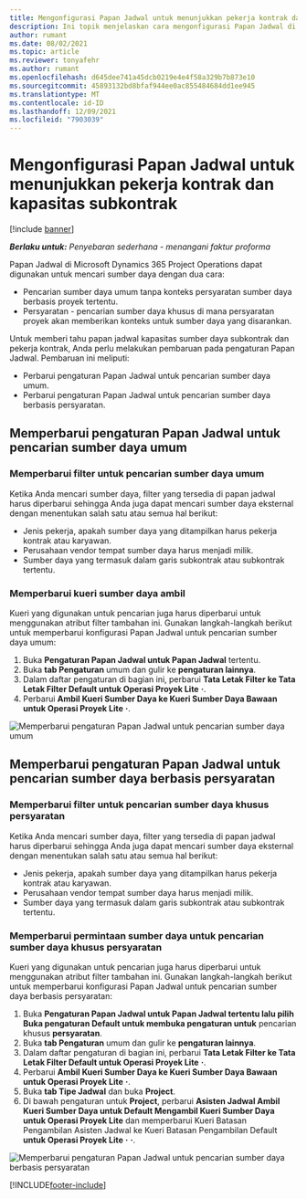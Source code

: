 ```yaml
---
title: Mengonfigurasi Papan Jadwal untuk menunjukkan pekerja kontrak dan kapasitas subkontrak
description: Ini topik menjelaskan cara mengonfigurasi Papan Jadwal di Microsoft Dynamics 365 Project Operations untuk menunjukkan kapasitas sumber daya subkontrak saat kepegawaian persyaratan sumber daya proyek.
author: rumant
ms.date: 08/02/2021
ms.topic: article
ms.reviewer: tonyafehr
ms.author: rumant
ms.openlocfilehash: d645dee741a45dcb0219e4e4f58a329b7b873e10
ms.sourcegitcommit: 45893132bd8bfaf944ee0ac855484684dd1ee945
ms.translationtype: MT
ms.contentlocale: id-ID
ms.lasthandoff: 12/09/2021
ms.locfileid: "7903039"
---
```

# <a name="configure-schedule-board-to-show-contract-workers-and-subcontracted-capacity"></a>Mengonfigurasi Papan Jadwal untuk menunjukkan pekerja kontrak dan kapasitas subkontrak 

[!include [banner](../../includes/dataverse-preview.md)]

_**Berlaku untuk:** Penyebaran sederhana - menangani faktur proforma_

Papan Jadwal di Microsoft Dynamics 365 Project Operations dapat digunakan untuk mencari sumber daya dengan dua cara:

- Pencarian sumber daya umum tanpa konteks persyaratan sumber daya berbasis proyek tertentu.
- Persyaratan - pencarian sumber daya khusus di mana persyaratan proyek akan memberikan konteks untuk sumber daya yang disarankan.

Untuk memberi tahu papan jadwal kapasitas sumber daya subkontrak dan pekerja kontrak, Anda perlu melakukan pembaruan pada pengaturan Papan Jadwal. Pembaruan ini meliputi: 
- Perbarui pengaturan Papan Jadwal untuk pencarian sumber daya umum.
- Perbarui pengaturan Papan Jadwal untuk pencarian sumber daya berbasis persyaratan.

## <a name="update-schedule-board-settings-for-general-resource-search"></a>Memperbarui pengaturan Papan Jadwal untuk pencarian sumber daya umum
### <a name="update-filters-for-general-resource-search"></a>Memperbarui filter untuk pencarian sumber daya umum
Ketika Anda mencari sumber daya, filter yang tersedia di papan jadwal harus diperbarui sehingga Anda juga dapat mencari sumber daya eksternal dengan menentukan salah satu atau semua hal berikut:
  - Jenis pekerja, apakah sumber daya yang ditampilkan harus pekerja kontrak atau karyawan.
  - Perusahaan vendor tempat sumber daya harus menjadi milik.
  - Sumber daya yang termasuk dalam garis subkontrak atau subkontrak tertentu.
    
### <a name="update-retrieve-resource-query"></a>Memperbarui kueri sumber daya ambil
Kueri yang digunakan untuk pencarian juga harus diperbarui untuk menggunakan atribut filter tambahan ini. Gunakan langkah-langkah berikut untuk memperbarui konfigurasi Papan Jadwal untuk pencarian sumber daya umum:  
1. Buka **Pengaturan Papan Jadwal untuk Papan Jadwal** tertentu.
2. Buka **tab Pengaturan** umum dan gulir ke **pengaturan lainnya**.
3. Dalam daftar pengaturan di bagian ini, perbarui **Tata Letak Filter ke Tata Letak Filter Default untuk Operasi Proyek Lite** **·**.
4. Perbarui **Ambil Kueri Sumber Daya ke Kueri Sumber Daya Bawaan untuk Operasi Proyek Lite** **·**.

![Memperbarui pengaturan Papan Jadwal untuk pencarian sumber daya umum](../media/BoardSettings.png)  

## <a name="update-schedule-board-settings-for-requirementbased-resource-search"></a>Memperbarui pengaturan Papan Jadwal untuk pencarian sumber daya berbasis persyaratan
### <a name="update-filters-for-requirement-specific-resource-search"></a>Memperbarui filter untuk pencarian sumber daya khusus persyaratan 
Ketika Anda mencari sumber daya, filter yang tersedia di papan jadwal harus diperbarui sehingga Anda juga dapat mencari sumber daya eksternal dengan menentukan salah satu atau semua hal berikut:
 - Jenis pekerja, apakah sumber daya yang ditampilkan harus pekerja kontrak atau karyawan.
 - Perusahaan vendor tempat sumber daya harus menjadi milik.
 - Sumber daya yang termasuk dalam garis subkontrak atau subkontrak tertentu.

### <a name="update-retrieve-resource-query-for-requirement-specific-resource-search"></a>Memperbarui permintaan sumber daya untuk pencarian sumber daya khusus persyaratan 
Kueri yang digunakan untuk pencarian juga harus diperbarui untuk menggunakan atribut filter tambahan ini. Gunakan langkah-langkah berikut untuk memperbarui konfigurasi Papan Jadwal untuk pencarian sumber daya berbasis persyaratan:

1. Buka **Pengaturan Papan Jadwal untuk Papan Jadwal tertentu lalu pilih Buka pengaturan Default untuk membuka pengaturan untuk** pencarian khusus **persyaratan**.
2. Buka **tab Pengaturan** umum dan gulir ke **pengaturan lainnya**.
3. Dalam daftar pengaturan di bagian ini, perbarui **Tata Letak Filter ke Tata Letak Filter Default untuk Operasi Proyek Lite** **·**.
4. Perbarui **Ambil Kueri Sumber Daya ke Kueri Sumber Daya Bawaan untuk Operasi Proyek Lite** **·**.
5. Buka **tab Tipe Jadwal** dan buka **Project**.
6. Di bawah pengaturan untuk **Project**, perbarui **Asisten Jadwal Ambil Kueri Sumber Daya untuk Default Mengambil Kueri Sumber Daya untuk Operasi Proyek Lite** dan memperbarui Kueri Batasan Pengambilan Asisten Jadwal ke Kueri Batasan Pengambilan Default **untuk Operasi Proyek Lite** **·** **·**.

![Memperbarui pengaturan Papan Jadwal untuk pencarian sumber daya berbasis persyaratan](../media/SASettings.png)  

[!INCLUDE[footer-include](../../includes/footer-banner.md)]
